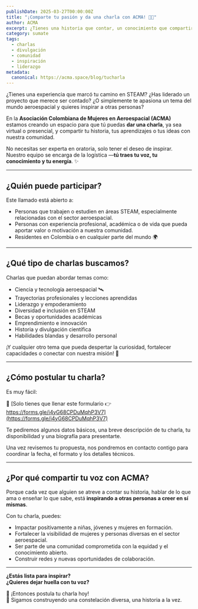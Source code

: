 ```yaml
---
publishDate: 2025-03-27T00:00:00Z
title: "¡Comparte tu pasión y da una charla con ACMA! 🎤🚀"
author: ACMA
excerpt: ¿Tienes una historia que contar, un conocimiento que compartir o una experiencia que puede inspirar? ¡En ACMA queremos escucharte! Comparte una charla con nuestra comunidad y haz parte del cambio.
category: sumate
tags:
  - charlas
  - divulgación
  - comunidad
  - inspiración
  - liderazgo
metadata:
  canonical: https://acma.space/blog/tucharla
---
```


¿Tienes una experiencia que marcó tu camino en STEAM? ¿Has liderado un proyecto que merece ser contado? ¿O simplemente te apasiona un tema del mundo aeroespacial y quieres inspirar a otras personas?

En la **Asociación Colombiana de Mujeres en Aeroespacial (ACMA)** estamos creando un espacio para que tú puedas **dar una charla**, ya sea virtual o presencial, y compartir tu historia, tus aprendizajes o tus ideas con nuestra comunidad.

No necesitas ser experta en oratoria, solo tener el deseo de inspirar. Nuestro equipo se encarga de la logística —**tú traes tu voz, tu conocimiento y tu energía**. ✨

---

## ¿Quién puede participar?

Este llamado está abierto a:

- Personas que trabajen o estudien en áreas STEAM, especialmente relacionadas con el sector aeroespacial.
- Personas con experiencia profesional, académica o de vida que pueda aportar valor o motivación a nuestra comunidad.
- Residentes en Colombia o en cualquier parte del mundo 🌍

---

## ¿Qué tipo de charlas buscamos?

Charlas que puedan abordar temas como:

- Ciencia y tecnología aeroespacial 🛰️  
- Trayectorias profesionales y lecciones aprendidas  
- Liderazgo y empoderamiento  
- Diversidad e inclusión en STEAM  
- Becas y oportunidades académicas  
- Emprendimiento e innovación  
- Historia y divulgación científica  
- Habilidades blandas y desarrollo personal  

¡Y cualquier otro tema que pueda despertar la curiosidad, fortalecer capacidades o conectar con nuestra misión! 💫

---

## ¿Cómo postular tu charla?

Es muy fácil:

📝 [Solo tienes que llenar este formulario 👉 https://forms.gle/i4yG68CPDuMqhP3V7](https://forms.gle/i4yG68CPDuMqhP3V7)

Te pediremos algunos datos básicos, una breve descripción de tu charla, tu disponibilidad y una biografía para presentarte.

Una vez revisemos tu propuesta, nos pondremos en contacto contigo para coordinar la fecha, el formato y los detalles técnicos.

---

## ¿Por qué compartir tu voz con ACMA?

Porque cada vez que alguien se atreve a contar su historia, hablar de lo que ama o enseñar lo que sabe, está **inspirando a otras personas a creer en sí mismas**.

Con tu charla, puedes:

- Impactar positivamente a niñas, jóvenes y mujeres en formación.  
- Fortalecer la visibilidad de mujeres y personas diversas en el sector aeroespacial.  
- Ser parte de una comunidad comprometida con la equidad y el conocimiento abierto.  
- Construir redes y nuevas oportunidades de colaboración.

---

**¿Estás lista para inspirar?**  
**¿Quieres dejar huella con tu voz?**

🎤 ¡Entonces postula tu charla hoy!  
🌠 Sigamos construyendo una constelación diversa, una historia a la vez.